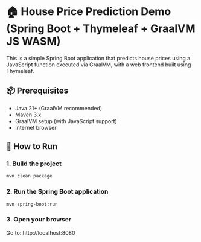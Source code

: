 # 🏠 House Price Prediction Demo (Spring Boot + Thymeleaf + GraalVM JS WASM)

This is a simple Spring Boot application that predicts house prices using a JavaScript function executed via GraalVM, with a web frontend built using Thymeleaf.

## 📦 Prerequisites

- Java 21+ (GraalVM recommended)
- Maven 3.x
- GraalVM setup (with JavaScript support)
- Internet browser

## 🚀 How to Run

### 1. Build the project
```bash
mvn clean package
```
### 2. Run the Spring Boot application
```bash
mvn spring-boot:run
```

### 3. Open your browser
Go to: http://localhost:8080